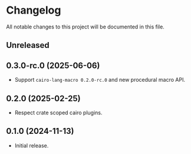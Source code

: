 # Changelog

All notable changes to this project will be documented in this file.

## Unreleased

## 0.3.0-rc.0 (2025-06-06)
- Support `cairo-lang-macro 0.2.0-rc.0` and new procedural macro API.

## 0.2.0 (2025-02-25)
- Respect crate scoped cairo plugins.

## 0.1.0 (2024-11-13)
- Initial release.
